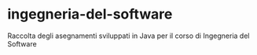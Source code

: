 # ingegneria-del-software
Raccolta degli asegnamenti sviluppati in Java per il corso di Ingegneria del Software
